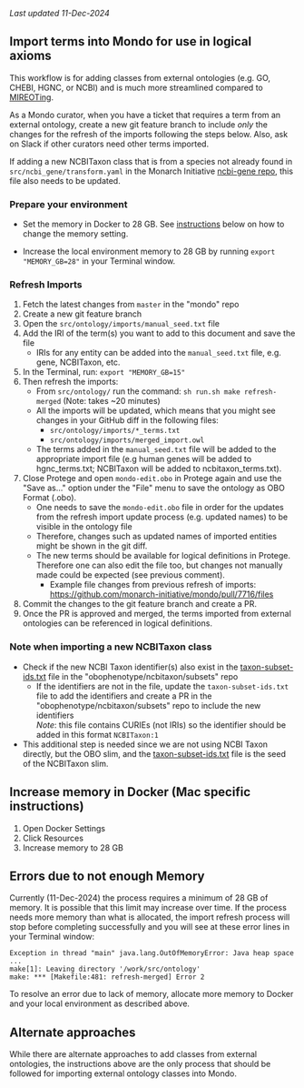_Last updated 11-Dec-2024_

## Import terms into Mondo for use in logical axioms

This workflow is for adding classes from external ontologies (e.g. GO, CHEBI, HGNC, or NCBI) and is much more streamlined compared to [MIREOTing](https://github.com/obophenotype/human-phenotype-ontology/wiki/Editor-Guide#mireoting).

As a Mondo curator, when you have a ticket that requires a term from an external ontology, create a new git feature branch to include _only_ the changes for the refresh of the imports following the steps below. Also, ask on Slack if other curators need other terms imported. 

If adding a new NCBITaxon class that is from a species not already found in `src/ncbi_gene/transform.yaml` in the Monarch Initiative [ncbi-gene repo](https://github.com/monarch-initiative/ncbi-gene/blob/main/src/ncbi_gene/transform.yaml), this file also needs to be updated.

### Prepare your environment
- Set the memory in Docker to 28 GB. See [instructions](/editors-guide/imports/#increase-memory-in-docker-mac-specific-instructions) below on how to change the memory setting.

- Increase the local environment memory to 28 GB by running `export "MEMORY_GB=28"` in your Terminal window.

### Refresh Imports 
1. Fetch the latest changes from `master` in the "mondo" repo
1. Create a new git feature branch
1. Open the `src/ontology/imports/manual_seed.txt` file
1. Add the IRI of the term(s) you want to add to this document and save the file
    - IRIs for any entity can be added into the `manual_seed.txt` file, e.g. gene, NCBITaxon, etc.
1. In the Terminal, run: `export "MEMORY_GB=15"`
1. Then refresh the imports: 
    - From `src/ontology/` run the command: `sh run.sh make refresh-merged` (Note: takes ~20 minutes)
    - All the imports will be updated, which means that you might see changes in your GitHub diff in the following files:
        - `src/ontology/imports/*_terms.txt`
        - `src/ontology/imports/merged_import.owl`
    - The terms added in the `manual_seed.txt` file will be added to the appropriate import file (e.g human genes will be added to hgnc_terms.txt; NCBITaxon will be added to ncbitaxon_terms.txt). 
1. Close Protege and open `mondo-edit.obo` in Protege again and use the "Save as..." option under the "File" menu to save the ontology as OBO Format (.obo).
    - One needs to save the `mondo-edit.obo` file in order for the updates from the refresh import update process (e.g. updated names) to be visible in the ontology file 
    - Therefore, changes such as updated names of imported entities might be shown in the git diff. 
    - The new terms should be available for logical definitions in Protege. Therefore one can also edit the file too, but changes not manually made could be expected (see previous comment).
        - Example file changes from previous refresh of imports: <a href="https://github.com/monarch-initiative/mondo/pull/7716/files" target="_blank">https://github.com/monarch-initiative/mondo/pull/7716/files</a>
1. Commit the changes to the git feature branch and create a PR.
1. Once the PR is approved and merged, the terms imported from external ontologies can be referenced in logical definitions.

### Note when importing a new NCBITaxon class
- Check if the new NCBI Taxon identifier(s) also exist in the [taxon-subset-ids.txt](https://github.com/obophenotype/ncbitaxon/blob/master/subsets/taxon-subset-ids.txt) file in the "obophenotype/ncbitaxon/subsets" repo
    - If the identifiers are not in the file, update the `taxon-subset-ids.txt` file to add the identifiers and create a PR in the "obophenotype/ncbitaxon/subsets" repo to include the new identifiers  
    _Note_: this file contains CURIEs (not IRIs) so the identifier should be added in this format `NCBITaxon:1`
- This additional step is needed since we are not using NCBI Taxon directly, but the OBO slim, and the [taxon-subset-ids.txt](https://github.com/obophenotype/ncbitaxon/blob/master/subsets/taxon-subset-ids.txt) file is the seed of the NCBITaxon slim.
 

 ## Increase memory in Docker (Mac specific instructions)

1. Open Docker Settings
2. Click Resources
3. Increase memory to 28 GB

## Errors due to not enough Memory
Currently (11-Dec-2024) the process requires a minimum of 28 GB of memory. It is possible that this limit may increase over time. If the process needs more memory than what is allocated, the import refresh process will stop before completing successfully and you will see at these error lines in your Terminal window:
```
Exception in thread "main" java.lang.OutOfMemoryError: Java heap space
...
make[1]: Leaving directory '/work/src/ontology'
make: *** [Makefile:481: refresh-merged] Error 2
```

To resolve an error due to lack of memory, allocate more memory to Docker and your local environment as described above.

## Alternate approaches
While there are alternate approaches to add classes from external ontologies, the instructions above are the only process that should be followed for importing external ontology classes into Mondo.
